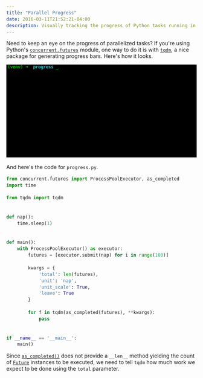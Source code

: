 ```yaml
---
title: "Parallel Progress"
date: 2016-03-11T21:52:21-04:00
description: Visually tracking the progress of Python tasks running in parallel.
---
```


Need to keep an eye on the progress of parallelized tasks? If you're using Python's [`concurrent.futures`](https://docs.python.org/3/library/concurrent.futures.html) module, one way to do it is with [`tqdm`](https://pypi.python.org/pypi/tqdm), a nice package for generating progress bars. Here's how it looks.

![Animated progress bar illustrating completion of parallel tasks](progress.gif)

And here's the code for `progress.py`.

```python
from concurrent.futures import ProcessPoolExecutor, as_completed
import time

from tqdm import tqdm


def nap():
    time.sleep(1)


def main():
    with ProcessPoolExecutor() as executor:
        futures = [executor.submit(nap) for i in range(100)]

        kwargs = {
            'total': len(futures),
            'unit': 'nap',
            'unit_scale': True,
            'leave': True
        }

        for f in tqdm(as_completed(futures), **kwargs):
            pass


if __name__ == '__main__':
    main()
```

Since [`as_completed()`](https://docs.python.org/3/library/concurrent.futures.html#concurrent.futures.as_completed) does not provide a `__len__` method yielding the count of [`Future`](https://docs.python.org/3/library/concurrent.futures.html#concurrent.futures.Future) instances to be executed, we need to tell `tqdm` how much work we expect to be done using the `total` parameter.
